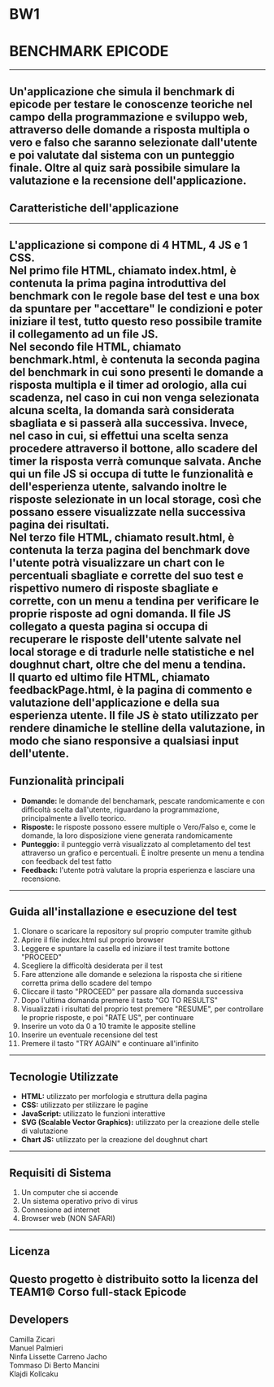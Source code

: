 # BW1
# BENCHMARK EPICODE
---
Un'applicazione che simula il benchmark di epicode per testare le conoscenze teoriche nel campo della programmazione e sviluppo web, attraverso delle domande a risposta multipla o vero e falso che saranno selezionate dall'utente e poi valutate dal sistema con un punteggio finale.
Oltre al quiz sarà possibile simulare la valutazione e la recensione dell'applicazione.
---
## Caratteristiche dell'applicazione
---
L'applicazione si compone di 4 HTML, 4 JS e 1 CSS.<br /> 
Nel primo file HTML, chiamato index.html, è contenuta la prima pagina introduttiva del benchmark con le regole base del test e una box da spuntare per "accettare" le condizioni e poter iniziare il test, tutto questo reso possibile tramite il collegamento ad un file JS.<br />
Nel secondo file HTML, chiamato benchmark.html, è contenuta la seconda pagina del benchmark in cui sono presenti le domande a risposta multipla e il timer ad orologio, alla cui scadenza, nel caso in cui non venga selezionata alcuna scelta, la domanda sarà considerata sbagliata e si passerà alla successiva. Invece, nel caso in cui, si effettui una scelta senza procedere attraverso il bottone, allo scadere del timer la risposta verrà comunque salvata. Anche qui un file JS si occupa di tutte le funzionalità e dell'esperienza utente, salvando inoltre le risposte selezionate in un local storage, così che possano essere visualizzate nella successiva pagina dei risultati.<br />
Nel terzo file HTML, chiamato result.html, è contenuta la terza pagina del benchmark dove l'utente potrà visualizzare un chart con le percentuali sbagliate e corrette del suo test e rispettivo numero di risposte sbagliate e corrette, con un menu a tendina per verificare le proprie risposte ad ogni domanda. Il file JS collegato a questa pagina si occupa di recuperare le risposte dell'utente salvate nel local storage e di tradurle nelle statistiche e nel doughnut chart, oltre che del menu a tendina.<br />
Il quarto ed ultimo file HTML, chiamato feedbackPage.html, è la pagina di commento e valutazione dell'applicazione e della sua esperienza utente. Il file JS è stato utilizzato per rendere dinamiche le stelline della valutazione, in modo che siano responsive a qualsiasi input dell'utente.<br />
---
## Funzionalità principali
* **Domande:** le domande del benchamark, pescate randomicamente e con difficoltà scelta dall'utente, riguardano la programmazione, principalmente a livello teorico.
* **Risposte:** le risposte possono essere multiple o Vero/Falso e, come le domande, la loro disposizione viene generata randomicamente
* **Punteggio:** il punteggio verrà visualizzato al completamento del test attraverso un grafico e percentuali. È inoltre presente un menu a tendina con feedback del test fatto
* **Feedback:** l'utente potrà valutare la propria esperienza e lasciare una recensione.
---
## Guida all'installazione e esecuzione del test
1. Clonare o scaricare la repository sul proprio computer tramite github
2. Aprire il file index.html sul proprio browser
3. Leggere e spuntare la casella ed iniziare il test tramite bottone "PROCEED"
4. Scegliere la difficoltà desiderata per il test
5. Fare attenzione alle domande e seleziona la risposta che si ritiene corretta prima dello scadere del tempo
6. Cliccare il tasto "PROCEED" per passare alla domanda successiva
7. Dopo l'ultima domanda premere il tasto "GO TO RESULTS"
8. Visualizzati i risultati del proprio test premere "RESUME", per controllare le proprie risposte, e poi "RATE US", per continuare
9. Inserire un voto da 0 a 10 tramite le apposite stelline
10. Inserire un eventuale recensione del test
11. Premere il tasto "TRY AGAIN" e continuare all'infinito
---
## Tecnologie Utilizzate
* **HTML:** utilizzato per morfologia e struttura della pagina
* **CSS:** utilizzato per stilizzare le pagine
* **JavaScript:** utilizzato le funzioni interattive
* **SVG (Scalable Vector Graphics):** utilizzato per la creazione delle stelle di valutazione
* **Chart JS:** utilizzato per la creazione del doughnut chart
---
## Requisiti di Sistema
1. Un computer che si accende
2. Un sistema operativo privo di virus
3. Connesione ad internet
4. Browser web (NON SAFARI)
---
## Licenza
Questo progetto è distribuito sotto la licenza del TEAM1© Corso full-stack Epicode
---
## Developers
Camilla Zicari<br />
Manuel Palmieri<br />
Ninfa Lissette Carreno Jacho<br />
Tommaso Di Berto Mancini<br />
Klajdi Kollcaku
